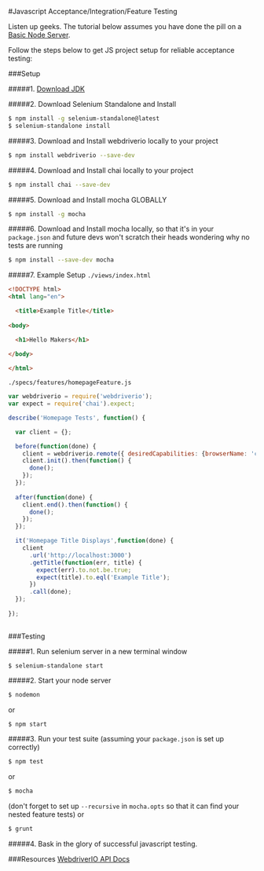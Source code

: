 #Javascript Acceptance/Integration/Feature Testing

Listen up geeks. The tutorial below assumes you have done the pill on a
[Basic Node Server](https://github.com/makersacademy/course/blob/master/node/basic_node_server.md).

Follow the steps below to get JS project setup for reliable acceptance testing:

###Setup

#####1. [Download JDK](http://www.oracle.com/technetwork/java/javase/downloads/jdk8-downloads-2133151.html)

#####2. Download Selenium Standalone and Install
```sh
$ npm install -g selenium-standalone@latest
$ selenium-standalone install
```
#####3. Download and Install webdriverio locally to your project
```sh
$ npm install webdriverio --save-dev
```
#####4. Download and Install chai locally to your project
```sh
$ npm install chai --save-dev
```
#####5. Download and Install mocha GLOBALLY 
```sh
$ npm install -g mocha 
```
#####6. Download and Install mocha locally, so that it's in your `package.json` and future devs won't scratch their heads wondering why no tests are running 
```sh
$ npm install --save-dev mocha 
```
#####7. Example Setup
`./views/index.html`

```html
<!DOCTYPE html>
<html lang="en">

  <title>Example Title</title>
  
<body>  

  <h1>Hello Makers</h1>
  
</body>

</html>
```

`./specs/features/homepageFeature.js`

```javascript
var webdriverio = require('webdriverio');
var expect = require('chai').expect;

describe('Homepage Tests', function() {

  var client = {};

  before(function(done) {
    client = webdriverio.remote({ desiredCapabilities: {browserName: 'chrome'}   });
    client.init().then(function() {
      done();
    });
  });
 
  after(function(done) {
    client.end().then(function() {
      done();
    });
  });

  it('Homepage Title Displays',function(done) {
    client
      .url('http://localhost:3000')
      .getTitle(function(err, title) {
        expect(err).to.not.be.true;
        expect(title).to.eql('Example Title');
      }) 
      .call(done);
  });
   
});
 
```

###Testing

#####1. Run selenium server in a new terminal window
```
$ selenium-standalone start
```
#####2. Start your node server
```sh
$ nodemon 
```
or
```sh
$ npm start
```
#####3. Run your test suite (assuming your `package.json` is set up correctly)
```sh
$ npm test
```
or 
```sh
$ mocha
```
(don't forget to set up `--recursive` in `mocha.opts` so that it can find your nested feature tests)
or
```sh
$ grunt
```
#####4. Bask in the glory of successful javascript testing.

###Resources
[WebdriverIO API Docs](http://www.webdriver.io/api.html)




